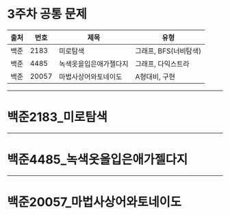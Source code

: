 # 3주차 공통 문제
|출처| 번호    | 제목          | 유형            |
|---|-------|-------------|---------------|
|백준| 2183  | 미로탐색        | 그래프, BFS(너비탐색) |
|백준| 4485  | 녹색옷을입은애가젤다지 | 그래프, 다익스트라    |
|백준| 20057 | 마법사상어와토네이도  | A형대비, 구현      |

---

# 백준2183_미로탐색

---

# 백준4485_녹색옷을입은애가젤다지

---

# 백준20057_마법사상어와토네이도

